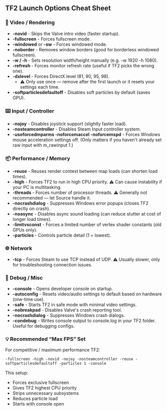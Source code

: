 ## TF2 Launch Options Cheat Sheet

### 🎥 Video / Rendering

- **-novid** - Skips the Valve intro video (faster startup).
- **-fullscreen** - Forces fullscreen mode.
- **-windowed** or **-sw** - Forces windowed mode.
- **-noborder** - Removes window borders (good for borderless windowed fullscreen).
- **-w <width> / -h <height>** - Sets resolution width/height manually (e.g. -w 1920 -h 1080).
- **-refresh <hz>** - Forces monitor refresh rate (useful if TF2 picks the wrong one).
- **-dxlevel <version>** - Forces DirectX level (81, 90, 95, 98).
  - ⚠️ Only use once — remove after the first launch or it resets your settings each time.
- **-softparticlesdefaultoff** - Disables soft particles by default (saves GPU).

### ⌨️ Input / Controller

- **-nojoy** - Disables joystick support (slightly faster load).
- **-nosteamcontroller** - Disables Steam Input controller system.
- **-useforcedmparms -noforcemaccel -noforcemspd** - Forces Windows mouse acceleration settings off. (Only matters if you haven't already set raw input with m_rawinput 1.)

### 📦 Performance / Memory

- **-reuse** - Reuses render context between map loads (can shorten load times).
- **-high** - Forces TF2 to run in high CPU priority. ⚠️ Can cause instability if your PC is multitasking.
- **-threads <num>** - Forces number of processor threads. ⚠️ Generally not recommended — let Source handle it.
- **-nocrashdialog** - Suppresses Windows error popups (closes TF2 directly on crash).
- **-noasync** - Disables async sound loading (can reduce stutter at cost of longer load times).
- **-limitvsconst** - Forces a limited number of vertex shader constants (old GPUs only).
- **-particles <num>** - Controls particle detail (1 = lowest).

### 🌐 Network

- **-tcp** - Forces Steam to use TCP instead of UDP. ⚠️ Usually slower, only for troubleshooting connection issues.

### 🧪 Debug / Misc

- **-console** - Opens developer console on startup.
- **-autoconfig** - Resets video/audio settings to default based on hardware (one-time use).
- **-safe** - Starts TF2 in safe mode with minimal video settings.
- **-nobreakpad** - Disables Valve's crash reporting tool.
- **-nocrashdialog** - Suppresses Windows crash dialogs.
- **-condebug** - Writes console output to console.log in your TF2 folder. Useful for debugging configs.

### 💡 Recommended “Max FPS” Set

For competitive / maximum performance TF2:

```
-fullscreen -high -novid -nojoy -nosteamcontroller -reuse -softparticlesdefaultoff -particles 1 -console
```

This setup:

- Forces exclusive fullscreen
- Gives TF2 highest CPU priority
- Strips unnecessary subsystems
- Reduces particle load
- Starts with console open
